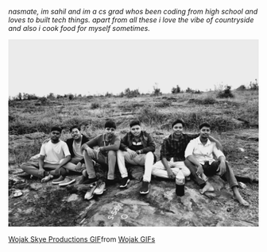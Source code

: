 *nasmate, im sahil and im a cs grad whos been coding from high school and loves to built tech things. apart from all these i love the vibe of countryside and also i cook food for myself sometimes.*

![My Banner](https://github.com/ogsahil/ogsahil/blob/main/countryside.jpg)



<div class="tenor-gif-embed" data-postid="24269358" data-share-method="host" data-aspect-ratio="1.77778" data-width="100%"><a href="https://tenor.com/view/wojak-skye-productions-dustin-odaffer-prince-of-zimbabwe-millenia-thinker-gif-24269358">Wojak Skye Productions GIF</a>from <a href="https://tenor.com/search/wojak-gifs">Wojak GIFs</a></div> <script type="text/javascript" async src="https://tenor.com/embed.js"></script>

